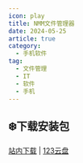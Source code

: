 ```yaml
---
icon: play
title: NMM文件管理器
date: 2024-05-25
article: true
category:
  - 手机软件
tag:
  - 文件管理
  - IT
  - 软件
  - 手机
---
```


<!-- more -->

## ❄️下载安装包

[站内下载](/apk/NMM_1.17.4.apk) | [123云盘](https://www.123pan.com/s/4vaiVv-2AfzH.html)

<!-- @include: ./crack.md{27-} -->
